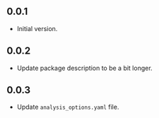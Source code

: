 ## 0.0.1

- Initial version.

## 0.0.2

- Update package description to be a bit longer.

## 0.0.3

- Update `analysis_options.yaml` file.
